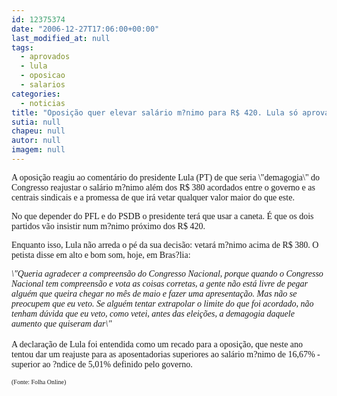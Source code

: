 ```yaml
---
id: 12375374
date: "2006-12-27T17:06:00+00:00"
last_modified_at: null
tags:
  - aprovados
  - lula
  - oposicao
  - salarios
categories:
  - noticias
title: "Oposição quer elevar salário m?nimo para R$ 420. Lula só aprova R$ 380"
sutia: null
chapeu: null
autor: null
imagem: null
---
```

<p><P><FONT face=Verdana>A oposição reagiu ao comentário do presidente Lula (PT) de que seria \"demagogia\" do Congresso reajustar o salário m?nimo além dos R$ 380 acordados entre o governo e as centrais sindicais e a promessa de que irá vetar qualquer valor maior do que este. </FONT></P></p>
<p><P><FONT face=Verdana>No que depender do PFL e do PSDB o presidente terá que usar a caneta. É que os dois partidos vão insistir num m?nimo próximo dos R$ 420.</FONT></P></p>
<p><P><FONT face=Verdana>Enquanto isso, Lula não arreda o pé da sua decisão: vetará m?nimo acima de R$ 380. O petista disse em alto e bom som, hoje, em Bras?lia: </FONT></P><I></p>
<p><P><FONT face=Verdana>\"Queria agradecer a compreensão do Congresso Nacional, porque quando o Congresso Nacional tem compreensão e vota as coisas corretas, a gente não está livre de pegar alguém que queira chegar no mês de maio e fazer uma apresentação. Mas não se preocupem que eu veto. Se alguém tentar extrapolar o limite do que foi acordado, não tenham dúvida que eu veto, como vetei, antes das eleições, a demagogia daquele aumento que quiseram dar\"</FONT></I><BR><BR><FONT face=Verdana>A declaração de Lula foi entendida como um recado para a oposição, que neste ano tentou dar um reajuste para as aposentadorias superiores ao salário m?nimo de 16,67% - superior ao ?ndice de 5,01% definido pelo governo. </FONT></P></p>
<p><P><FONT face=Verdana size=1>(Fonte: Folha Online)</FONT></P> </p>
